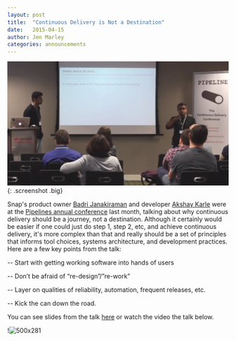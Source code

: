 ```yaml
---
layout: post
title:  "Continuous Delivery is Not a Destination"
date:   2015-04-15
author: Jen Marley
categories: announcements
---
```


![](/assets/images/screenshots/badri-akshay-pipieline.png){: .screenshot .big}

Snap's product owner [Badri Janakiraman](https://github.com/badrij) and developer [Akshay Karle](https://github.com/akshaykarle) were at the [Pipelines annual conference](http://web.pipelineconf.info/) last month, talking about why continuous delivery should be a journey, not a destination. Although it certainly would be easier if one could just do step 1, step 2, etc, and achieve continuous delivery, it's more complex than that and really should be a set of principles that informs tool choices, systems architecture, and development practices. Here are a few key points from the talk:

-- Start with getting working software into hands of users 

-- Don’t be afraid of “re-design”/”re-work” 

-- Layer on qualities of reliability, automation, frequent releases, etc.

-- Kick the can down the road.

You can see slides from the talk [here](https://pipelineconf.files.wordpress.com/2014/03/badri-akshay-cd-is-a-journey2015.pdf) or watch the video the talk below. 

!![500x281](//vimeo.com/124285970)



